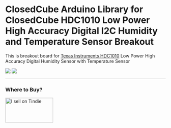 ClosedCube Arduino Library for
ClosedCube HDC1010 Low Power High Accuracy Digital I2C Humidity and Temperature Sensor Breakout
===============================================================================================

This is breakout board for [Texas Instruments HDC1010](http://www.ti.com/product/HDC1010) Low Power High Accuracy Digital Humidity Sensor with Temperature Sensor 


[![](https://github.com/closedcube/ClosedCube_HDC1010_Arduino/blob/master/images/B011_HDC1010_Pic1.jpg)](https://www.tindie.com/stores/closedcube/)
[![](https://github.com/closedcube/ClosedCube_HDC1010_Arduino/blob/master/images/B011_HDC1010_Pic2.jpg)](https://www.tindie.com/stores/closedcube/)

---
### Where to Buy?

<a href="https://www.tindie.com/stores/closedcube/?ref=offsite_badges&utm_source=sellers_closedcube&utm_medium=badges&utm_campaign=badge_medium"><img src="https://d2ss6ovg47m0r5.cloudfront.net/badges/tindie-mediums.png" alt="I sell on Tindie" width="150" height="78"></a>





